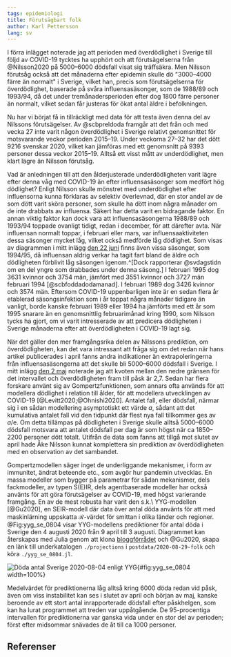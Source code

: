 ```yaml
---
tags: epidemiologi
title: Förutsägbart folk
author: Karl Pettersson
lang: sv
---
```


I förra inlägget noterade jag att perioden med överdödlighet i Sverige
till följd av COVID-19 tycktes ha upphört och att förutsägelserna från
@Nilsson2020 på 5000–6000 dödsfall visat sig träffsäkra. Men Nilsson
förutsåg också att det månaderna efter epidemin skulle dö "3000–4000
färre än normalt" i Sverige, vilket han, precis som förutsägelserna
för överdödlighet, baserade på svåra influensasäsonger, som de 1988/89
och 1993/94, då det under tremånadersperioden efter dog 1800 färre
personer än normalt, vilket sedan får justeras för ökat antal äldre i
befolkningen.

Nu har vi börjat få in tillräckligt med data för att testa även denna
del av Nilssons förutsägelser. Av @scbpreldoda framgår att det från
och med vecka 27 inte varit någon överdödlighet i Sverige relativt
genomsnittet för motsvarande veckor perioden 2015–19. Under veckorna
27–32 har det dött 9216 svenskar 2020, vilket kan jämföras med ett
genomsnitt på 9393 personer dessa veckor 2015–19. Alltså ett visst
mått av underdödlighet, men klart lägre än Nilsson förutsåg.

Vad är anledningen till att den ålderjusterade underdödligheten varit
lägre efter denna våg med COVID-19 än efter influensasäsonger som
medfört hög dödlighet? Enligt Nilsson skulle mönstret med
underdödlighet efter influensorna kunna förklaras av selektiv
överlevnad, där en stor andel av de som dött varit sköra personer, som
skulle ha dött inom några månader om de inte drabbats av influensa.
Säkert har detta varit en bidragande faktor. En annan viktig faktor
kan dock vara att influensasäsongerna 1988/89 och 1993/94 toppade
ovanligt tidigt, redan i december, för att därefter avta. När
influensan normalt toppar, i februari eller mars, var
influensaaktiviteten dessa säsonger mycket låg, vilket också medförde
låg dödlighet. Som visas av diagrammen i mitt inlägg [den 22
juni](2020-06-22-normal.html) finns även vissa säsonger, som 1994/95,
då influensan aldrig verkar ha tagit fart bland de äldre och
dödligheten förblivit låg säsongen igenom.^[Dock rapporterar
@svdagstidn om en del yngre som drabbades under denna säsong.] I
februari 1995 dog 3631 kvinnor och 3754 män, jämfört med 3551 kvinnor
och 3727 män februari 1994 [@scbfoddadodamanad]. I februari 1989 dog
3426 kvinnor och 3574 män. Eftersom COVID-19 uppenbarligen inte är en
sedan flera år etablerad säsongsinfektion som i år toppat några
månader tidigare än vanligt, borde kanske februari 1989 eller 1994 ha
jämförts med ett år som 1995 snarare än en genomsnittlig februarimånad
kring 1990, som Nilsson tycks ha gjort, om vi varit intresserade av
att predicera dödligheten i Sverige månaderna efter att
överdödligheten i COVID-19 lagt sig.

När det gäller den mer framgångsrika delen av Nilssons prediktion, om
överdödligheten, kan det vara intressant att fråga sig om det redan
när hans artikel publicerades i april fanns andra indikationer än
extrapoleringerna från influensasäsongerna att det skulle bli
5000–6000 dödsfall i Sverige. I mitt inlägg [den 2
maj](2020-05-02-1988.html) noterade jag att kvoten mellan den nedre
gränsen för det intervallet och överdödligheten fram till påsk är 2,7.
Sedan har flera forskare använt sig av Gompertzfunktionen, som annars
ofta används för att modellera dödlighet i relation till ålder, för
att modellera utvecklingen av COVID-19 [@Levitt2020;@Ohnishi2020].
Antalet fall, eller dödsfall, närmar sig i en sådan modellering
asymptotiskt ett värde $a$, sådant att det kumulativa antalet fall
vid den tidpunkt där flest nya fall tillkommer ges av $a/\mathrm{e}$.
Om detta tillämpas på dödligheten i Sverige skulle alltså 5000–6000
dödsfall motsvara att antalet dödsfall per dag är som högst när ca
1850–2200 personer dött totalt. Utifrån de data som fanns att tillgå
mot slutet av april hade Åke Nilsson kunnat komplettera sin prediktion
av överdödligheten med en observation av det sambandet.

Gompertzmodellen säger inget de underliggande mekanismer, i form av
immunitet, ändrat beteende etc., som avgör hur pandemin utvecklas. En
massa modeller som bygger på parametrar för sådan mekanismer, dels
fackmodeller, av typen S(E)IR, dels agentbaserade modeller har också
använts för att göra förutsägelser av COVID-19, med högst varierande
framgång. En av de mest robusta har varit den s.k.\ YYG-modellen
[@Gu2020], en SEIR-modell där data över antal döda använts för att med
maskinlärning uppskatta $\mathcal{R}$-värdet för smittan i olika
länder och regioner. @Fig:yyg_se_0804 visar YYG-modellens prediktioner
för antal döda i Sverige den 4 augusti 2020 från 9 april till 3
augusti. Diagrammet kan återskapas med Julia genom att klona
[bloggförrådet](https://github.com/klpn/static-dust.git) och @Gu2020,
skapa en länk till underkatalogen `./projections` i
`postdata/2020-08-29-folk` och köra `./yyg_se_0804.jl`.

![Döda antal Sverige 2020-08-04 enligt YYG](../images/yyg_se_0804.svg){#fig:yyg_se_0804 width=100%}

Medelvärdet för prediktionerna låg alltså kring 6000 döda redan vid påsk,
även om viss instabilitet kan ses i slutet av april och början av maj,
kanske beroende av ett stort antal inrapporterade dödsfall efter
påskhelgen, som kan ha lurat programmet att treden var uppåtgående.
De 95-procentiga intervallen för prediktionerna var ganska vida under
en stor del av perioden; först efter midsommar snävades de åt
till ca 1000 personer.

## Referenser
